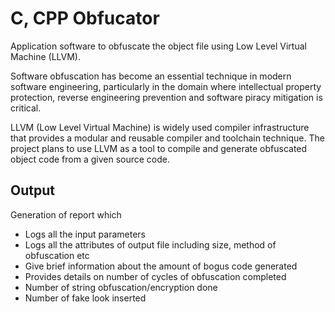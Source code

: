 # C, CPP Obfucator

Application software to obfuscate the object file using Low Level Virtual Machine (LLVM).

Software obfuscation has become an essential technique in modern software engineering, particularly in the domain where intellectual property protection, reverse engineering prevention and software piracy mitigation is critical.

LLVM (Low Level Virtual Machine) is widely used compiler infrastructure that provides a modular and reusable compiler and toolchain technique. The project plans to use LLVM as a tool to compile and generate obfuscated object code from a given source code.

## Output

Generation of report which

- Logs all the input parameters
- Logs all the attributes of output file including size, method of obfuscation etc
- Give brief information about the amount of bogus code generated
- Provides details on number of cycles of obfuscation completed
- Number of string obfuscation/encryption done
- Number of fake look inserted

